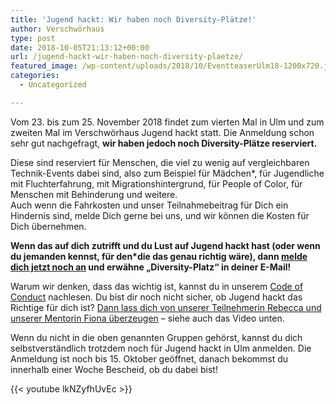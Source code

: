 ```yaml
---
title: 'Jugend hackt: Wir haben noch Diversity-Plätze!'
author: Verschwörhaus
type: post
date: 2018-10-05T21:13:12+00:00
url: /jugend-hackt-wir-haben-noch-diversity-plaetze/
featured_image: /wp-content/uploads/2018/10/EventteaserUlm18-1200x720.jpg
categories:
  - Uncategorized

---
```

Vom 23. bis zum 25. November 2018 findet zum vierten Mal in Ulm und zum zweiten Mal im Verschwörhaus Jugend hackt statt. Die Anmeldung schon sehr gut nachgefragt, **wir haben jedoch noch Diversity-Plätze reserviert.**

Diese sind reserviert für Menschen, die viel zu wenig auf vergleichbaren Technik-Events dabei sind, also zum Beispiel für Mädchen*, für Jugendliche mit Fluchterfahrung, mit Migrationshintergrund, für People of Color, für Menschen mit Behinderung und weitere.  
Auch wenn die Fahrkosten und unser Teilnahmebeitrag für Dich ein Hindernis sind, melde Dich gerne bei uns, und wir können die Kosten für Dich übernehmen.

**Wenn das auf dich zutrifft und du Lust auf Jugend hackt hast (oder wenn du jemanden kennst, für den*die das genau richtig wäre), dann [melde dich jetzt noch an][1] und erwähne „Diversity-Platz“ in deiner E-Mail!**

Warum wir denken, dass das wichtig ist, kannst du in unserem [Code of Conduct][2] nachlesen. Du bist dir noch nicht sicher, ob Jugend hackt das Richtige für dich ist? [Dann lass dich von unserer Teilnehmerin Rebecca und unserer Mentorin Fiona überzeugen][3] – siehe auch das Video unten.

Wenn du nicht in die oben genannten Gruppen gehörst, kannst du dich selbstverständlich trotzdem noch für Jugend hackt in Ulm anmelden. Die Anmeldung ist noch bis 15. Oktober geöffnet, danach bekommst du innerhalb einer Woche Bescheid, ob du dabei bist!

{{< youtube lkNZyfhUvEc >}}

 [1]: https://jugendhackt.org/anmeldung-fuer-jugend-hackt-in-ulm/
 [2]: https://jugendhackt.org/code-of-conduct/
 [3]: https://jugendhackt.org/unterwegs-mit-rebecca-und-fio/
